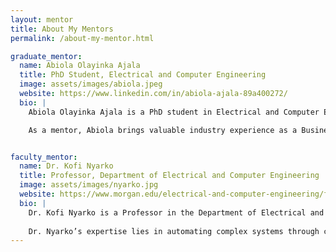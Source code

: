 ```yaml
---
layout: mentor
title: About My Mentors
permalink: /about-my-mentor.html

graduate_mentor:
  name: Abiola Olayinka Ajala
  title: PhD Student, Electrical and Computer Engineering
  image: assets/images/abiola.jpeg
  website: https://www.linkedin.com/in/abiola-ajala-89a400272/
  bio: |
    Abiola Olayinka Ajala is a PhD student in Electrical and Computer Engineering at Morgan State University. Her research spans artificial intelligence, machine learning, and systems engineering, with a focus on data-driven solutions for real-world challenges.

    As a mentor, Abiola brings valuable industry experience as a Business Analyst, Data Analyst, and AI/ML Engineer. Her guidance throughout this research program has been impactful—helping me understand technical concepts, stay organized, and think critically about the broader implications of our work.


faculty_mentor:
  name: Dr. Kofi Nyarko
  title: Professor, Department of Electrical and Computer Engineering
  image: assets/images/nyarko.jpg
  website: https://www.morgan.edu/electrical-and-computer-engineering/faculty-and-staff/dr-kofi-nyarko
  bio: |
    Dr. Kofi Nyarko is a Professor in the Department of Electrical and Computer Engineering at Morgan State University. He also serves as Director of the Data Engineering and Predictive Analytics (DEPA) Research Lab. Under his direction, DEPA has acquired and conducted research from the Department of Defense, Department of Energy, Army Research Laboratory, NASA, Department of Homeland Security and Purdue University’s Visual Analytics for Command, Control, and Interoperability Environments (VACCINE), a DHS Center of Excellence. 
    
    Dr. Nyarko’s expertise lies in automating complex systems through computer vision and machine learning as well as scientific/engineering simulation & visualization, predictive visual analytics, complex computer algorithm development, and computer network security. In 2020, he was a recipient of the US Black Engineer HBCU STEM Innovation Award for contributions to innovation that furthered economic development and entrepreneurship at Morgan State University.
---
```

